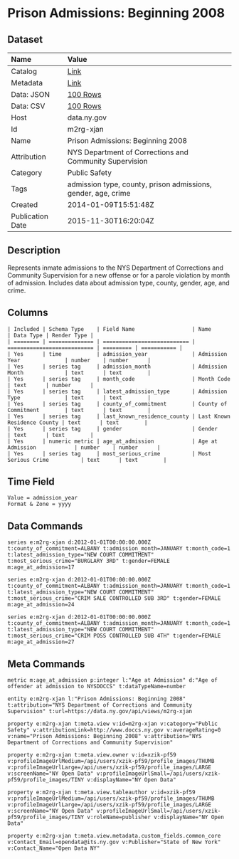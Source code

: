 # Prison Admissions: Beginning 2008

## Dataset

| Name | Value |
| :--- | :---- |
| Catalog | [Link](https://catalog.data.gov/dataset/prison-admissions-beginning-2008) |
| Metadata | [Link](https://data.ny.gov/api/views/m2rg-xjan) |
| Data: JSON | [100 Rows](https://data.ny.gov/api/views/m2rg-xjan/rows.json?max_rows=100) |
| Data: CSV | [100 Rows](https://data.ny.gov/api/views/m2rg-xjan/rows.csv?max_rows=100) |
| Host | data.ny.gov |
| Id | m2rg-xjan |
| Name | Prison Admissions: Beginning 2008 |
| Attribution | NYS Department of Corrections and Community Supervision |
| Category | Public Safety |
| Tags | admission type, county, prison admissions, gender, age, crime |
| Created | 2014-01-09T15:51:48Z |
| Publication Date | 2015-11-30T16:20:04Z |

## Description

Represents inmate admissions to the NYS Department of Corrections and Community Supervision for a new offense or for a parole violation by month of admission.  Includes data about admission type, county, gender, age, and crime.

## Columns

```ls
| Included | Schema Type    | Field Name                  | Name                        | Data Type | Render Type |
| ======== | ============== | =========================== | =========================== | ========= | =========== |
| Yes      | time           | admission_year              | Admission Year              | number    | number      |
| Yes      | series tag     | admission_month             | Admission Month             | text      | text        |
| Yes      | series tag     | month_code                  | Month Code                  | text      | number      |
| Yes      | series tag     | latest_admission_type       | Admission Type              | text      | text        |
| Yes      | series tag     | county_of_commitment        | County of Commitment        | text      | text        |
| Yes      | series tag     | last_known_residence_county | Last Known Residence County | text      | text        |
| Yes      | series tag     | gender                      | Gender                      | text      | text        |
| Yes      | numeric metric | age_at_admission            | Age at Admission            | number    | number      |
| Yes      | series tag     | most_serious_crime          | Most Serious Crime          | text      | text        |
```

## Time Field

```ls
Value = admission_year
Format & Zone = yyyy
```

## Data Commands

```ls
series e:m2rg-xjan d:2012-01-01T00:00:00.000Z t:county_of_commitment=ALBANY t:admission_month=JANUARY t:month_code=1 t:latest_admission_type="NEW COURT COMMITMENT" t:most_serious_crime="BURGLARY 3RD" t:gender=FEMALE m:age_at_admission=17

series e:m2rg-xjan d:2012-01-01T00:00:00.000Z t:county_of_commitment=ALBANY t:admission_month=JANUARY t:month_code=1 t:latest_admission_type="NEW COURT COMMITMENT" t:most_serious_crime="CRIM SALE CONTROLLED SUB 3RD" t:gender=FEMALE m:age_at_admission=24

series e:m2rg-xjan d:2012-01-01T00:00:00.000Z t:county_of_commitment=ALBANY t:admission_month=JANUARY t:month_code=1 t:latest_admission_type="NEW COURT COMMITMENT" t:most_serious_crime="CRIM POSS CONTROLLED SUB 4TH" t:gender=FEMALE m:age_at_admission=27
```

## Meta Commands

```ls
metric m:age_at_admission p:integer l:"Age at Admission" d:"Age of offender at admission to NYSDOCCS" t:dataTypeName=number

entity e:m2rg-xjan l:"Prison Admissions: Beginning 2008" t:attribution="NYS Department of Corrections and Community Supervision" t:url=https://data.ny.gov/api/views/m2rg-xjan

property e:m2rg-xjan t:meta.view v:id=m2rg-xjan v:category="Public Safety" v:attributionLink=http://www.doccs.ny.gov v:averageRating=0 v:name="Prison Admissions: Beginning 2008" v:attribution="NYS Department of Corrections and Community Supervision"

property e:m2rg-xjan t:meta.view.owner v:id=xzik-pf59 v:profileImageUrlMedium=/api/users/xzik-pf59/profile_images/THUMB v:profileImageUrlLarge=/api/users/xzik-pf59/profile_images/LARGE v:screenName="NY Open Data" v:profileImageUrlSmall=/api/users/xzik-pf59/profile_images/TINY v:displayName="NY Open Data"

property e:m2rg-xjan t:meta.view.tableauthor v:id=xzik-pf59 v:profileImageUrlMedium=/api/users/xzik-pf59/profile_images/THUMB v:profileImageUrlLarge=/api/users/xzik-pf59/profile_images/LARGE v:screenName="NY Open Data" v:profileImageUrlSmall=/api/users/xzik-pf59/profile_images/TINY v:roleName=publisher v:displayName="NY Open Data"

property e:m2rg-xjan t:meta.view.metadata.custom_fields.common_core v:Contact_Email=opendata@its.ny.gov v:Publisher="State of New York" v:Contact_Name="Open Data NY"
```